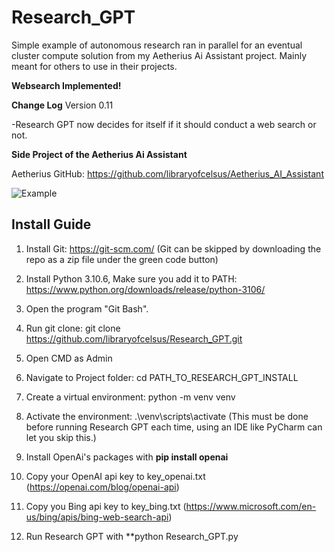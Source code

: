 # Research_GPT
Simple example of autonomous research ran in parallel for an eventual cluster compute solution from my Aetherius Ai Assistant project.  Mainly meant for others to use in their projects.

**Websearch Implemented!**

**Change Log**
Version 0.11

-Research GPT now decides for itself if it should conduct a web search or not.

**Side Project of the Aetherius Ai Assistant**

Aetherius GitHub: https://github.com/libraryofcelsus/Aetherius_AI_Assistant

![Example](http://www.libraryofcelsus.com/wp-content/uploads/2023/05/Research_GPT-1.gif)

## Install Guide

1. Install Git: https://git-scm.com/ (Git can be skipped by downloading the repo as a zip file under the green code button)

2. Install Python 3.10.6, Make sure you add it to PATH: https://www.python.org/downloads/release/python-3106/

3. Open the program "Git Bash".

4. Run git clone: git clone https://github.com/libraryofcelsus/Research_GPT.git

5. Open CMD as Admin

6. Navigate to Project folder: cd PATH_TO_RESEARCH_GPT_INSTALL

7. Create a virtual environment: python -m venv venv

8. Activate the environment: .\venv\scripts\activate (This must be done before running Research GPT each time, using an IDE like PyCharm can let you skip this.)

9. Install OpenAi's packages with **pip install openai**

10. Copy your OpenAI api key to key_openai.txt (https://openai.com/blog/openai-api)

11. Copy you Bing api key to key_bing.txt (https://www.microsoft.com/en-us/bing/apis/bing-web-search-api)

12. Run Research GPT with **python Research_GPT.py

